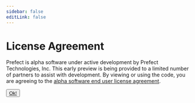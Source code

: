 ```yaml
---
sidebar: false
editLink: false
---
```


<div class="home license">
<div class="hero">

# License Agreement

Prefect is alpha software under active development by Prefect Technologies, Inc. This early preview is being provided to a limited number of partners to assist with development. By viewing or using the code, you are agreeing to the [alpha software end user license agreement](license.html).

<div class="action">

<button class="action-button">
<a href="https://github.com/PrefectHQ/prefect">Ok!</a>
</button>

</div>
</div>
</div>
